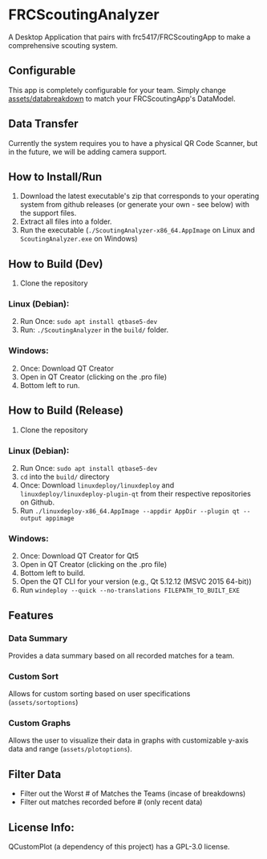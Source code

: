 # FRCScoutingAnalyzer
A Desktop Application that pairs with frc5417/FRCScoutingApp to make a comprehensive scouting system.

## Configurable
This app is completely configurable for your team. Simply change [assets/databreakdown](https://github.com/frc5417/FRCScoutingAnalyzer/blob/main/assets/databreakdown) to match your FRCScoutingApp's DataModel.

## Data Transfer
Currently the system requires you to have a physical QR Code Scanner, but in the future, we will be adding camera support.

## How to Install/Run
1. Download the latest executable's zip that corresponds to your operating system from github releases (or generate your own - see below) with the support files.
2. Extract all files into a folder.
3. Run the executable (`./ScoutingAnalyzer-x86_64.AppImage` on Linux and `ScoutingAnalyzer.exe` on Windows)

## How to Build (Dev)
1. Clone the repository
### Linux (Debian):
2. Run Once: `sudo apt install qtbase5-dev`
3. Run: `./ScoutingAnalyzer` in the `build/` folder.
### Windows:
2. Once: Download QT Creator
3. Open in QT Creator (clicking on the .pro file)
4. Bottom left to run.

## How to Build (Release)
1. Clone the repository
### Linux (Debian):
2. Run Once: `sudo apt install qtbase5-dev`
3. `cd` into the `build/` directory
4. Once: Download `linuxdeploy/linuxdeploy` and `linuxdeploy/linuxdeploy-plugin-qt` from their respective repositories on Github.
5. Run `./linuxdeploy-x86_64.AppImage --appdir AppDir --plugin qt --output appimage`
### Windows:
2. Once: Download QT Creator for Qt5
3. Open in QT Creator (clicking on the .pro file)
4. Bottom left to build.
5. Open the QT CLI for your version (e.g., Qt 5.12.12 (MSVC 2015 64-bit))
6. Run `windeploy --quick --no-translations FILEPATH_TO_BUILT_EXE`

## Features
### Data Summary
Provides a data summary based on all recorded matches for a team.

### Custom Sort
Allows for custom sorting based on user specifications (`assets/sortoptions`)

### Custom Graphs
Allows the user to visualize their data in graphs with customizable y-axis data and range (`assets/plotoptions`).

## Filter Data
* Filter out the Worst # of Matches the Teams (incase of breakdowns)
* Filter out matches recorded before # (only recent data)

## License Info:
QCustomPlot (a dependency of this project) has a GPL-3.0 license.
